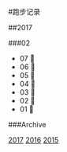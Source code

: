 #跑步记录

##2017

###02

* 07 🙇
* 06 🙇
* 05 🙇
* 04 💪
* 03 💪
* 02 💪
* 01 💪









###Archive

[2017](/archive/2017.md)
[2016](/archive/2016.md)
[2015](/archive/2015.md)
